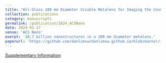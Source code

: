 ```yaml
---
title: "All-Glass 100 mm Diameter Visible Metalens for Imaging the Cosmos"
collection: publications
category: manuscripts
permalink: /publication/2024_ACSNano
date: 2024-01-17
venue: 'ACS Nano'
exerpt: '18.7 billion nanostructures in a 100 mm diameter metalens.'
paperurl: 'https://github.com/danlimsw/danlimsw.github.io/blob/master/files/d100mmmetalens_maintext_revised_final.pdf'
---
```

[Supplementary Information](https://github.com/danlimsw/danlimsw.github.io/blob/master/files/d100mmmetalens_supplementaryinformation.pdf)
